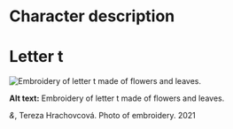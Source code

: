 # Character description
# Letter t
![Embroidery of letter t made of  flowers and leaves.](images.md/979F537D-5CFE-4E3D-A33A-95A3A41EE615.jpeg)

**Alt text:** Embroidery of letter t made of  flowers and leaves.

*&*, Tereza Hrachovcová. Photo of embroidery. 2021
